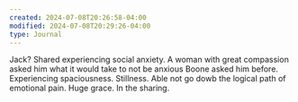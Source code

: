 ```yaml
---
created: 2024-07-08T20:26:58-04:00
modified: 2024-07-08T20:29:26-04:00
type: Journal
---
```


Jack? Shared experiencing social anxiety. A woman with great compassion asked him what it would take to not be anxious   Boone asked him before. Experiencing spaciousness. Stillness. Able not go dowb the logical path of emotional pain. Huge grace. In the sharing.
